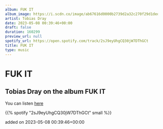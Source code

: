 ```yaml
---
album: FUK IT
album_image: https://i.scdn.co/image/ab67616d0000b2739d2a32c270f29d1ded0cc238
artist: Tobias Dray
date: 2023-05-08 00:39:46+00:00
draft: false
duration: 160299
preview_url: null
spotify_url: https://open.spotify.com/track/2sJ9eyUhgCQ30jW7DThGCt
title: FUK IT
type: music
---
```



# FUK IT

## Tobias Dray on the album FUK IT

You can listen [here](https://open.spotify.com/track/2sJ9eyUhgCQ30jW7DThGCt)

{{% spotify "2sJ9eyUhgCQ30jW7DThGCt" small %}}

added on 2023-05-08 00:39:46+00:00